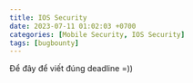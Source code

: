 ```yaml
---
title: IOS Security
date: 2023-07-11 01:02:03 +0700
categories: [Mobile Security, IOS Security]
tags: [bugbounty]
---
```


Để đây để viết  đúng deadline =))
